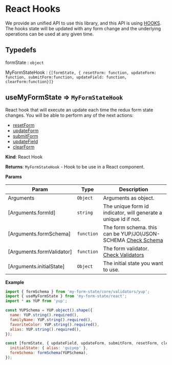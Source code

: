 # React Hooks

We provide an unified API to use this library, and this API is using <a href="https://reactjs.org/docs/hooks-intro.html">HOOKS</a>. The hooks state will be updated with any form change and the underlying operations can be used at any given time.

## Typedefs

<dl>
<dt><a>formState</a> : <code>object</code></dt>
<dd></dd>
</dl>

<dl>
<dt><a>MyFormStateHook</a> : <code>{[formState, { resetForm: function, updateForm: function, submitForm:function, updateField: function, clearForm:function}]}</code></dt>
<dd></dd>
</dl>

## useMyFormState ⇒ <code>MyFormStateHook</code>

React hook that will execute an update each time the redux form state changes. You will be able to
perform any of the next actions:

- <a href="/#/redux/operations/README#resetform">resetForm</a>
- <a href="/#/redux/operations/README#updateform">updateForm</a>
- <a href="/#/redux/operations/README#submitform">submitForm</a>
- <a href="/#/redux/operations/README#updatefield">updateField</a>
- <a href="/#/redux/operations/README#clearform">clearForm</a>

**Kind**: React Hook

**Returns**: <code>MyFormStateHook</code> - Hook to be use in a React component.

**Params**

| Param                     | Type                  | Description                                                                                           |
| ------------------------- | --------------------- | ----------------------------------------------------------------------------------------------------- |
| Arguments                 | <code>Object</code>   | Arguments as object.                                                                                  |
| [Arguments.formId]        | <code>string</code>   | The unique form id indicator, will generate a unique id if not.                                       |
| [Arguments.formSchema]    | <code>function</code> | The form schema. this can be YUP/JOI/JSON-SCHEMA <a href="/#/core/validators/README">Check Schema</a> |
| [Arguments.formValidator] | <code>function</code> | The form validator. <a href="/#/core/validators/README#custom">Check Validators</a>                   |
| [Arguments.initialState]  | <code>Object</code>   | The initial state you want to use.                                                                    |

**Example**

```js
import { formSchema } from 'my-form-state/core/validators/yup';
import { useMyFormState } from 'my-form-state/react';
import * as YUP from 'yup';

const YUPSchema = YUP.object().shape({
  name: YUP.string().required(),
  familyName: YUP.string().required(),
  favoriteColor: YUP.string().required(),
  alias: YUP.string().required(),
});

const [formState, { updateField, updateForm, submitForm, resetForm, clearForm }] = useMyFormState({
  initialState: { alias: 'guiyep' },
  formSchema: formSchema(YUPSchema),
});
```
